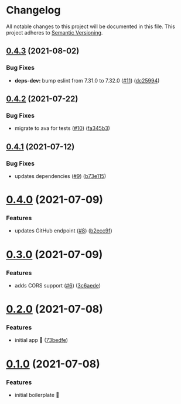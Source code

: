 # Changelog
All notable changes to this project will be documented in this file.
This project adheres to [Semantic Versioning](https://semver.org/spec/v2.0.0.html).

## [0.4.3](https://github.com/cujarrett/glimpse-backend/compare/v0.4.2...v0.4.3) (2021-08-02)


### Bug Fixes

* **deps-dev:** bump eslint from 7.31.0 to 7.32.0 ([#11](https://github.com/cujarrett/glimpse-backend/issues/11)) ([dc25994](https://github.com/cujarrett/glimpse-backend/commit/dc259945d38d8ca8733b786bc772bd1385a333a1))

## [0.4.2](https://github.com/cujarrett/glimpse-backend/compare/v0.4.1...v0.4.2) (2021-07-22)


### Bug Fixes

* migrate to ava for tests ([#10](https://github.com/cujarrett/glimpse-backend/issues/10)) ([fa345b3](https://github.com/cujarrett/glimpse-backend/commit/fa345b3523b937f9f682ab3ebf62fb0f2d6379cd))

## [0.4.1](https://github.com/cujarrett/glimpse-backend/compare/v0.4.0...v0.4.1) (2021-07-12)


### Bug Fixes

* updates dependencies ([#9](https://github.com/cujarrett/glimpse-backend/issues/9)) ([b73e115](https://github.com/cujarrett/glimpse-backend/commit/b73e115894ee3412d245cdb448392da6c32d4202))

# [0.4.0](https://github.com/cujarrett/glimpse-backend/compare/v0.3.0...v0.4.0) (2021-07-09)


### Features

* updates GitHub endpoint ([#8](https://github.com/cujarrett/glimpse-backend/issues/8)) ([b2ecc9f](https://github.com/cujarrett/glimpse-backend/commit/b2ecc9f4d85dcc17ef62cadbbb0885ba661e68de))

# [0.3.0](https://github.com/cujarrett/glimpse-backend/compare/v0.2.0...v0.3.0) (2021-07-09)


### Features

* adds CORS support ([#6](https://github.com/cujarrett/glimpse-backend/issues/6)) ([3c6aede](https://github.com/cujarrett/glimpse-backend/commit/3c6aede70a3e133955cc10c7907e3ee9786a052b))

# [0.2.0](https://github.com/cujarrett/glimpse-backend/compare/v0.1.0...v0.2.0) (2021-07-08)


### Features

* initial app :tada: ([73bedfe](https://github.com/cujarrett/glimpse-backend/commit/73bedfe83794287208eca3e3a9e451d9ceb4d768))


# [0.1.0](https://github.com/cujarrett/glimpse-backend/releases/tag/v0.1.0) (2021-07-08)


### Features

* initial boilerplate :yawning_face:
